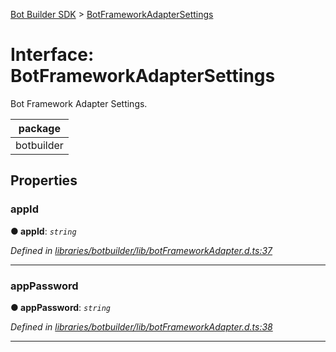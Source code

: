 [Bot Builder SDK](../README.md) > [BotFrameworkAdapterSettings](../interfaces/botbuilder.botframeworkadaptersettings.md)



# Interface: BotFrameworkAdapterSettings


Bot Framework Adapter Settings.

<table>

<thead>

<tr>

<th>package</th>

</tr>

</thead>

<tbody>

<tr>

<td>botbuilder</td>

</tr>

</tbody>

</table>


## Properties
<a id="appid"></a>

###  appId

**●  appId**:  *`string`* 

*Defined in [libraries/botbuilder/lib/botFrameworkAdapter.d.ts:37](https://github.com/Microsoft/botbuilder-js/blob/77747a0/libraries/botbuilder/lib/botFrameworkAdapter.d.ts#L37)*





___

<a id="apppassword"></a>

###  appPassword

**●  appPassword**:  *`string`* 

*Defined in [libraries/botbuilder/lib/botFrameworkAdapter.d.ts:38](https://github.com/Microsoft/botbuilder-js/blob/77747a0/libraries/botbuilder/lib/botFrameworkAdapter.d.ts#L38)*





___


